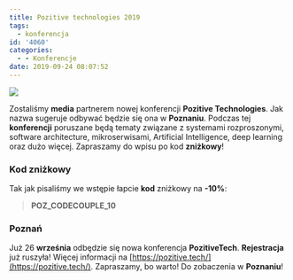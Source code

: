 ```yaml
---
title: Pozitive technologies 2019
tags:
  - konferencja
id: '4060'
categories:
  - - Konferencje
date: 2019-09-24 08:07:52
---
```


![](https://codecouple.pl/wp-content/uploads/2019/09/cover-fb-event-1024x576.png)

Zostaliśmy **media** partnerem nowej konferencji **Pozitive Technologies**. Jak nazwa sugeruje odbywać będzie się ona w **Poznaniu**. Podczas tej **konferencji** poruszane będą tematy związane z systemami rozproszonymi, software architecture, mikroserwisami, Artificial Intelligence, deep learning oraz dużo więcej. Zapraszamy do wpisu po kod **zniżkowy**!
<!-- more -->
### Kod zniżkowy

Tak jak pisaliśmy we wstępie łapcie **kod** zniżkowy na **-10%**:

> **POZ\_CODECOUPLE\_10**

### Poznań

Już 26 **września** odbędzie się nowa konferencja **PozitiveTech**. **Rejestracja** już ruszyła! Więcej informacji na [https://pozitive.tech/](https://pozitive.tech/). Zapraszamy, bo warto! Do zobaczenia w **Poznaniu**!